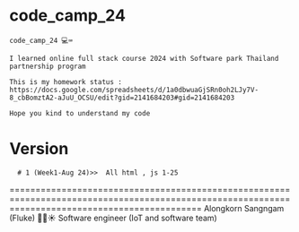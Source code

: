 # code_camp_24

    code_camp_24 💻⌨️

    I learned online full stack course 2024 with Software park Thailand partnership program

    This is my homework status : https://docs.google.com/spreadsheets/d/1a0dbwuaGjSRn0oh2LJy7V-8_cbBomztA2-aJuU_OCSU/edit?gid=2141684203#gid=2141684203 

    Hope you kind to understand my code 

# Version
      # 1 (Week1-Aug 24)>>  All html , js 1-25




=================================================================================================================================================
Alongkorn Sangngam (Fluke) 👨🤖☀️
Software engineer (IoT and software team)





